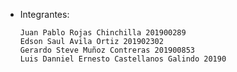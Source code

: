   * Integrantes:


        Juan Pablo Rojas Chinchilla 201900289
        Edson Saul Avila Ortiz 201902302
        Gerardo Steve Muñoz Contreras 201900853
        Luis Danniel Ernesto Castellanos Galindo 20190
